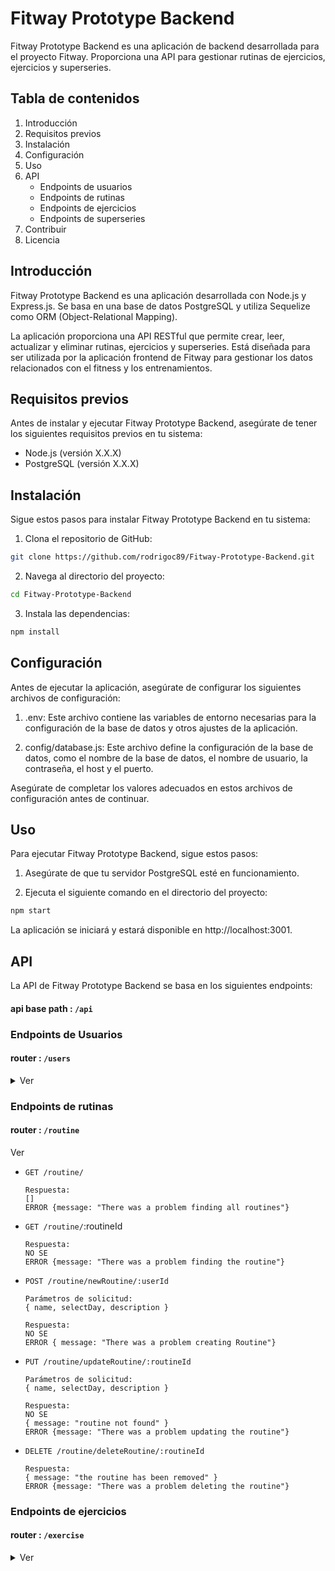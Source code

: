 # Fitway Prototype Backend

Fitway Prototype Backend es una aplicación de backend desarrollada para el proyecto Fitway. Proporciona una API para gestionar rutinas de ejercicios, ejercicios y superseries.

## Tabla de contenidos

1. Introducción
2. Requisitos previos
3. Instalación
4. Configuración
5. Uso
6. API
   - Endpoints de usuarios
   - Endpoints de rutinas
   - Endpoints de ejercicios
   - Endpoints de superseries
7. Contribuir
8. Licencia

## Introducción

Fitway Prototype Backend es una aplicación desarrollada con Node.js y Express.js. Se basa en una base de datos PostgreSQL y utiliza Sequelize como ORM (Object-Relational Mapping).

La aplicación proporciona una API RESTful que permite crear, leer, actualizar y eliminar rutinas, ejercicios y superseries. Está diseñada para ser utilizada por la aplicación frontend de Fitway para gestionar los datos relacionados con el fitness y los entrenamientos.

## Requisitos previos

Antes de instalar y ejecutar Fitway Prototype Backend, asegúrate de tener los siguientes requisitos previos en tu sistema:

- Node.js (versión X.X.X)
- PostgreSQL (versión X.X.X)

## Instalación

Sigue estos pasos para instalar Fitway Prototype Backend en tu sistema:

1. Clona el repositorio de GitHub:

```bash
git clone https://github.com/rodrigoc89/Fitway-Prototype-Backend.git
```

2. Navega al directorio del proyecto:

```bash
cd Fitway-Prototype-Backend
```

3. Instala las dependencias:

```bash
npm install
```

## Configuración

Antes de ejecutar la aplicación, asegúrate de configurar los siguientes archivos de configuración:

1. .env: Este archivo contiene las variables de entorno necesarias para la configuración de la base de datos y otros ajustes de la aplicación.

2. config/database.js: Este archivo define la configuración de la base de datos, como el nombre de la base de datos, el nombre de usuario, la contraseña, el host y el puerto.

Asegúrate de completar los valores adecuados en estos archivos de configuración antes de continuar.

## Uso

Para ejecutar Fitway Prototype Backend, sigue estos pasos:

1. Asegúrate de que tu servidor PostgreSQL esté en funcionamiento.

2. Ejecuta el siguiente comando en el directorio del proyecto:

```bash
npm start
```

La aplicación se iniciará y estará disponible en http://localhost:3001.

## API

La API de Fitway Prototype Backend se basa en los siguientes endpoints:

#### api base path : `/api`

### Endpoints de Usuarios

#### router : `/users`

<details><summary> Ver </summary>

- `POST /users/register`

  ```
  Parámetros de solicitud:
  { name, lastName, birthdate, password, email, country }
  ```

  ```
  Respuesta:
  (token)
  ERROR {message: "There was a problem creating the user"}
  ```

- `POST /users/login`

  ```
  Parámetros de solicitud:
  { email, password }
  ```

  ```
  Respuesta:
  (token)
  {message: "Invalid user"}
  {message: "Invalid password"}
  ERROR {message: "There was a problem login the user"}
  ```

- `POST /users/logout`

- `GET users/`

  ```
  Respuesta:
  [
      {
          "id": 1,
          "name": "",
          "lastName": "",
          "birthdate": "",
          "country": "",
          "email": ""
      }
  ]
  ERROR {message: "There was a problem finding all users"}
  ```

- `GET /users/:userId`

  ```
  Respuesta:
  {
      "id": 1,
      "name": "",
      "lastName": "",
      "birthdate": "",
      "country": "",
      "email": ""
  }
  ERROR {message: "There was a problem finding the user"}
  ```

- `GET /users/data/token`

  ```
  Parámetros de solicitud:
  header authorization: (token)
  ```

  ```
  Respuesta:
  {
      "id": 1,
      "fullName": "",
      "birthday": "",
      "email": ""
  }
  { message: "User not found" }
  ERROR { message: "Invalid token" }
  ```

- `GET /users/routines/:userId`

  ```
  Respuesta:
  {
      "id": 1,
      "name": "",
      "lastName": "",
      "birthdate": "",
      "country": "",
      "email": "",
      "Routines": []
  }
  { message: "User not found" }
  ERROR {message: "There was a problem finding the user routines"}
  ```

- `GET /users/exercises/:userId`

  ```
  Respuesta:
  NO SE
  ERROR {message: "There was a problem finding the user exercises"}
  ```

- `GET /users/superSets/:userId`

  ```
  Respuesta:
  NO SE
  ERROR {message: "There was a problem finding the user superset"}
  ```

- ` POST /users/editProfile/:id`

  ```
  Parámetros de solicitud:
  { weight }
  ```

  ```
  Respuesta:
  {
      "id": 1,
      "name": "",
      "lastName": "",
      "birthdate": "",
      "country": "",
      "email": "",
      "password": "",
      "salt": ""
  }
  { message: "User not found" }
  ERROR {message: "There was a problem updating the user information"}
  ```

- `POST /users/emailValidate`

  ```
  Parámetros de solicitud:
  { email }
  ```

  ```
  Respuesta:
  {message: "the email already exists"}
  {message: "Email is available for registration."}
  ERROR {message: "There was a problem checking the email"}
  ```

  </details>

### Endpoints de rutinas

#### router : `/routine`

<datails><summary>Ver</summary>

- `GET /routine/`

  ```
  Respuesta:
  []
  ERROR {message: "There was a problem finding all routines"}
  ```

- `GET /routine/`:routineId

  ```
  Respuesta:
  NO SE
  ERROR {message: "There was a problem finding the routine"}
  ```

- `POST /routine/newRoutine/:userId`

  ```
  Parámetros de solicitud:
  { name, selectDay, description }
  ```

  ```
  Respuesta:
  NO SE
  ERROR { message: "There was a problem creating Routine"}
  ```

- `PUT /routine/updateRoutine/:routineId`

  ```
  Parámetros de solicitud:
  { name, selectDay, description }
  ```

  ```
  Respuesta:
  NO SE
  { message: "routine not found" }
  ERROR {message: "There was a problem updating the routine"}
  ```

- `DELETE /routine/deleteRoutine/:routineId`

  ```
  Respuesta:
  { message: "the routine has been removed" }
  ERROR {message: "There was a problem deleting the routine"}
  ```

  </details>

### Endpoints de ejercicios

#### router : `/exercise`

<details><summary> Ver </summary>

- `GET /exercise/`

  ```
  Respuesta:
  NO SE
  ERROR {message: "There was a problem finding all exercises"}
  ```

- `GET /exercise/:ExerciseId`

  ```
  Respuesta:
  NO SE
  ERROR {"There was a problem finding the exercise"}
  ```

- `POST /exercise/newExercise`

  ```
  Parámetros de solicitud:
  {
    name, reps, element, rest, muscle, series, description, parent, parentId,  userId,
  }
  ```

  ```
  Respuesta:
  NO SE
  ERROR {message: "There was a problem creating the Exercise"}
  ```

- `POST /exercise/addExercise`

  ```
  Parámetros de solicitud:
  { parent, parentId, exerciseId }
  ```

  ```
  Respuesta:
  NO SE
  {message: "exercise not found"}
  ERROR {message: "There was a problem adding the Exercise"}
  ```

- `PUT /exercise/editExercise/:exerciseId`

  ```
  Parámetros de solicitud:
  { name, reps, element, rest, muscle, series, description }
  ```

  ```
  Respuesta:
  NO SE
  { message: "exercise not found" }
  ERROR {message: "There was a problem updating the Exercise"}
  ```

- `DELETE /exercise/deleteExercise/:exerciseId`

  ```
  Respuesta:
  { message: "the exercise has been removed" }
  ERROR {message: "There was a problem deleting the Exercise"}
  ```

  <details>

### Endpoints de superseries

#### router : `/superset`

<details><summary> Ver </summary>

- `GET /superset/`

  ```
  Respuesta:
  NO SE
  ERROR {message: "There was a problem finding all superSets"}
  ```

- `GET /superset/:supersetId`

  ```
  Respuesta:
  NO SE
  ERROR {message: "There was a problem finding the superset"}
  ```

- `POST /superset/`

  ```
  Parámetros de solicitud:
  { userId, parent, parentId }
  ```

  ```
  Respuesta:
  NO SE
  ERROR {message: "There was a problem creating superset"}
  ```

- `DELETE /superset/deleteSuperset/:supersetId`

  ```
  Respuesta:
  { message: "the superset has been removed" }
  ERROR {message: "There was a problem deleting the superset"}
  ```

  <details>

## Contribuir

Si deseas contribuir al desarrollo de Fitway Prototype Backend, sigue estos pasos:

1. Haz un fork del repositorio Fitway-Prototype-Backend en GitHub.

2. Clona tu fork a tu máquina local:

```bash
git clone https://github.com/TU_USUARIO/Fitway-Prototype-Backend.git
```

3. Crea una rama local para tus cambios:

```bash
git checkout -b feature/nombre-de-la-funcionalidad
```

4. Realiza tus modificaciones y haz commit de los cambios:

```bash
git add .
git commit -m "Descripción de los cambios"
```

5. Envía tus cambios a tu fork en GitHub:

```bash
git push origin feature/nombre-de-la-funcionalidad
```

6. Crea una pull request en el repositorio principal Fitway-Prototype-Backend para revisar tus cambios.

## Licencia

Fitway Prototype Backend se distribuye bajo la Licencia MIT. Consulta el archivo LICENSE para más detalles.
